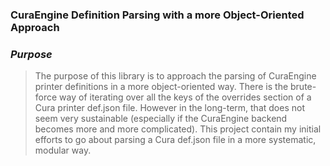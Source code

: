 ### CuraEngine Definition Parsing with a more Object-Oriented Approach
### *Purpose*
> The purpose of this library is to approach the parsing of CuraEngine printer definitions in a more object-oriented way. There is the brute-force way of iterating over all the keys of the overrides section of a Cura printer def.json file. However in the long-term, that does not seem very sustainable (especially if the CuraEngine backend becomes more and more complicated). This project contain my initial efforts to go about parsing a Cura def.json file in a more systematic, modular way.
